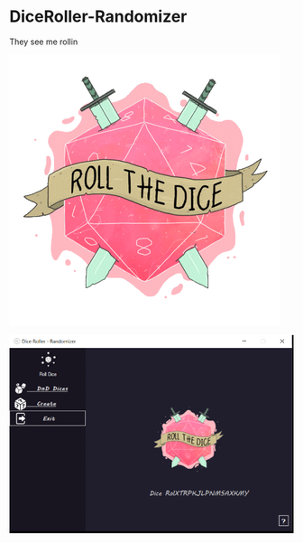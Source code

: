 # DiceRoller-Randomizer
They see me rollin


![logo](https://github.com/tolgasozbir/DiceRoller-Randomizer/blob/master/gifLogo.gif)


![Banner](https://github.com/tolgasozbir/DiceRoller-Randomizer/blob/master/roller.gif)
